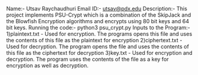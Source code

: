 Name:- Utsav Raychaudhuri
Email ID:- utsav@pdx.edu
Description:- This project implements PSU-Crypt which is a combination of the SkipJack and the Blowfish Encryption algorithms and encrypts using 80 bit keys and 64 bit keys.
Running the code:- python3 psu_crypt.py
Inputs to the Program:-
1)plaintext.txt - Used for encryption. The programs opens this file and uses the contents of this file as the plaintext for encryption
2)ciphertext.txt - Used for decryption. The program opens the file and uses the contents of this file as the ciphertext for decryption
3)key.txt - Used for encryption and decryption. The program uses the contents of the file as a key for encryption as well as decryption.